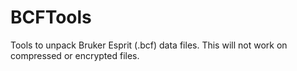 # BCFTools
Tools to unpack Bruker Esprit (.bcf) data files. This will not work on compressed or encrypted files.

